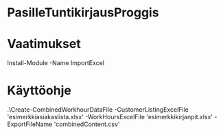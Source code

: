 # PasilleTuntikirjausProggis

# Vaatimukset
Install-Module -Name ImportExcel

# Käyttöohje
.\Create-CombinedWorkhourDataFile -CustomerListingExcelFile 'esimerkkiasiakaslista.xlsx' -WorkHoursExcelFile 'esimerkkikirjanpit.xlsx' -ExportFileName 'combinedContent.csv'